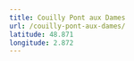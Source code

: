 ```yaml
---
title: Couilly Pont aux Dames
url: /couilly-pont-aux-dames/
latitude: 48.871
longitude: 2.872
---
```

